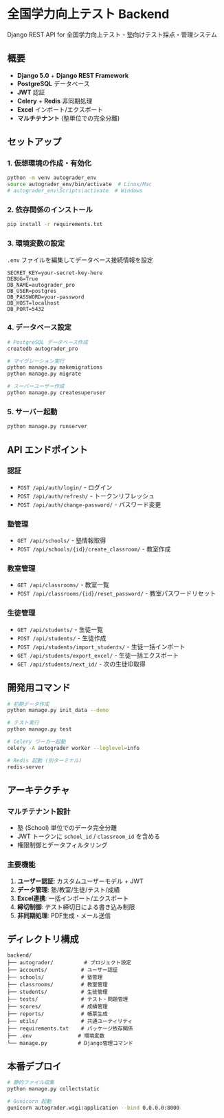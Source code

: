 # 全国学力向上テスト Backend

Django REST API for 全国学力向上テスト - 塾向けテスト採点・管理システム

## 概要

- **Django 5.0** + **Django REST Framework**
- **PostgreSQL** データベース
- **JWT** 認証
- **Celery** + **Redis** 非同期処理
- **Excel** インポート/エクスポート
- **マルチテナント** (塾単位での完全分離)

## セットアップ

### 1. 仮想環境の作成・有効化

```bash
python -m venv autograder_env
source autograder_env/bin/activate  # Linux/Mac
# autograder_env\Scripts\activate  # Windows
```

### 2. 依存関係のインストール

```bash
pip install -r requirements.txt
```

### 3. 環境変数の設定

`.env` ファイルを編集してデータベース接続情報を設定

```env
SECRET_KEY=your-secret-key-here
DEBUG=True
DB_NAME=autograder_pro
DB_USER=postgres
DB_PASSWORD=your-password
DB_HOST=localhost
DB_PORT=5432
```

### 4. データベース設定

```bash
# PostgreSQL データベース作成
createdb autograder_pro

# マイグレーション実行
python manage.py makemigrations
python manage.py migrate

# スーパーユーザー作成
python manage.py createsuperuser
```

### 5. サーバー起動

```bash
python manage.py runserver
```

## API エンドポイント

### 認証
- `POST /api/auth/login/` - ログイン
- `POST /api/auth/refresh/` - トークンリフレッシュ
- `POST /api/auth/change-password/` - パスワード変更

### 塾管理
- `GET /api/schools/` - 塾情報取得
- `POST /api/schools/{id}/create_classroom/` - 教室作成

### 教室管理
- `GET /api/classrooms/` - 教室一覧
- `POST /api/classrooms/{id}/reset_password/` - 教室パスワードリセット

### 生徒管理
- `GET /api/students/` - 生徒一覧
- `POST /api/students/` - 生徒作成
- `POST /api/students/import_students/` - 生徒一括インポート
- `GET /api/students/export_excel/` - 生徒一括エクスポート
- `GET /api/students/next_id/` - 次の生徒ID取得

## 開発用コマンド

```bash
# 初期データ作成
python manage.py init_data --demo

# テスト実行
python manage.py test

# Celery ワーカー起動
celery -A autograder worker --loglevel=info

# Redis 起動 (別ターミナル)
redis-server
```

## アーキテクチャ

### マルチテナント設計
- 塾 (School) 単位でのデータ完全分離
- JWT トークンに `school_id` / `classroom_id` を含める
- 権限制御とデータフィルタリング

### 主要機能
1. **ユーザー認証**: カスタムユーザーモデル + JWT
2. **データ管理**: 塾/教室/生徒/テスト/成績
3. **Excel連携**: 一括インポート/エクスポート
4. **締切制御**: テスト締切日による書き込み制限
5. **非同期処理**: PDF生成・メール送信

## ディレクトリ構成

```
backend/
├── autograder/          # プロジェクト設定
├── accounts/           # ユーザー認証
├── schools/            # 塾管理
├── classrooms/         # 教室管理
├── students/           # 生徒管理
├── tests/              # テスト・問題管理
├── scores/             # 成績管理
├── reports/            # 帳票生成
├── utils/              # 共通ユーティリティ
├── requirements.txt    # パッケージ依存関係
├── .env               # 環境変数
└── manage.py          # Django管理コマンド
```

## 本番デプロイ

```bash
# 静的ファイル収集
python manage.py collectstatic

# Gunicorn 起動
gunicorn autograder.wsgi:application --bind 0.0.0.0:8000
```